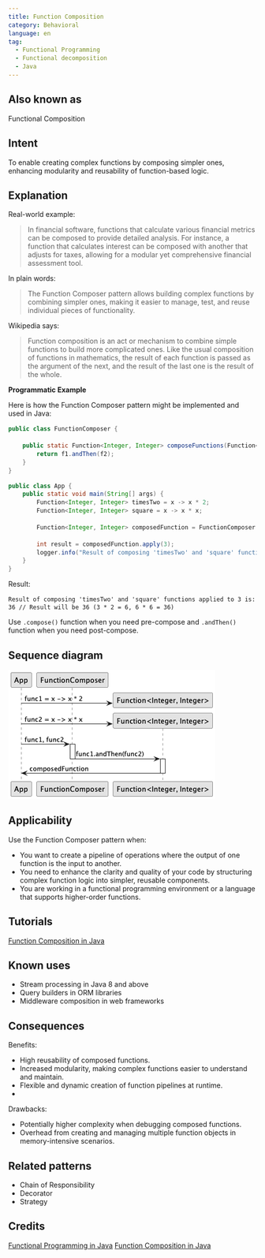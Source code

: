 ```yaml
---
title: Function Composition
category: Behavioral
language: en
tag:
  - Functional Programming
  - Functional decomposition
  - Java
---
```


## Also known as

Functional Composition

## Intent
To enable creating complex functions by composing simpler ones, enhancing modularity and reusability of function-based logic.

## Explanation

Real-world example:

> In financial software, functions that calculate various financial metrics can be composed to provide detailed analysis. For instance, a function that calculates interest can be composed with another that adjusts for taxes, allowing for a modular yet comprehensive financial assessment tool.

In plain words:

> The Function Composer pattern allows building complex functions by combining simpler ones, making it easier to manage, test, and reuse individual pieces of functionality.

Wikipedia says:

> Function composition is an act or mechanism to combine simple functions to build more complicated ones. Like the usual composition of functions in mathematics, the result of each function is passed as the argument of the next, and the result of the last one is the result of the whole.

**Programmatic Example**

Here is how the Function Composer pattern might be implemented and used in Java:

```java
public class FunctionComposer {

    public static Function<Integer, Integer> composeFunctions(Function<Integer, Integer> f1, Function<Integer, Integer> f2) {
        return f1.andThen(f2);
    }
}
```
```java
public class App {
    public static void main(String[] args) {
        Function<Integer, Integer> timesTwo = x -> x * 2;
        Function<Integer, Integer> square = x -> x * x;

        Function<Integer, Integer> composedFunction = FunctionComposer.composeFunctions(timesTwo, square);

        int result = composedFunction.apply(3);
        logger.info("Result of composing 'timesTwo' and 'square' functions applied to 3 is: " + result);
    }
}
```

Result:
```
Result of composing 'timesTwo' and 'square' functions applied to 3 is: 36 // Result will be 36 (3 * 2 = 6, 6 * 6 = 36)
```

Use ``.compose()`` function when you need pre-compose and ``.andThen()`` function when you need post-compose.

## Sequence diagram

![Functional Composer Diagram](./etc/function.composition.urm.png "function composition")

## Applicability

Use the Function Composer pattern when:

* You want to create a pipeline of operations where the output of one function is the input to another.
* You need to enhance the clarity and quality of your code by structuring complex function logic into simpler, reusable components.
* You are working in a functional programming environment or a language that supports higher-order functions.

## Tutorials

[Function Composition in Java](https://functionalprogramming.medium.com/function-composition-in-java-beaf39426f52)

## Known uses

* Stream processing in Java 8 and above
* Query builders in ORM libraries
* Middleware composition in web frameworks

## Consequences

Benefits:

* High reusability of composed functions.
* Increased modularity, making complex functions easier to understand and maintain.
* Flexible and dynamic creation of function pipelines at runtime.
* 
Drawbacks:

* Potentially higher complexity when debugging composed functions. 
* Overhead from creating and managing multiple function objects in memory-intensive scenarios.

## Related patterns

* Chain of Responsibility
* Decorator
* Strategy

## Credits

[Functional Programming in Java](https://www.baeldung.com/java-functional-programming)
[Function Composition in Java](https://functionalprogramming.medium.com/function-composition-in-java-beaf39426f52)
